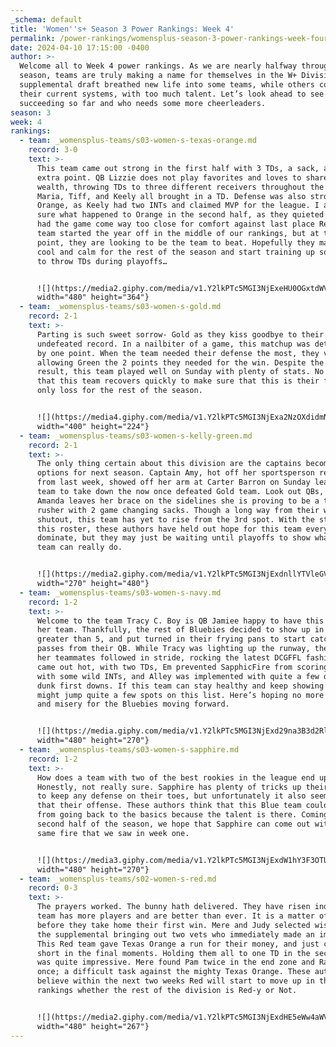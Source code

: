 ```yaml
---
_schema: default
title: 'Women''s+ Season 3 Power Rankings: Week 4'
permalink: /power-rankings/womensplus-season-3-power-rankings-week-four/
date: 2024-04-10 17:15:00 -0400
author: >-
  Welcome all to Week 4 power rankings. As we are nearly halfway through the
  season, teams are truly making a name for themselves in the W+ Division. The
  supplemental draft breathed new life into some teams, while others complicated
  their current systems, with too much talent. Let’s look ahead to see who is
  succeeding so far and who needs some more cheerleaders.
season: 3
week: 4
rankings:
  - team: _womensplus-teams/s03-women-s-texas-orange.md
    record: 3-0
    text: >-
      This team came out strong in the first half with 3 TDs, a sack, and an
      extra point. QB Lizzie does not play favorites and loves to share the
      wealth, throwing TDs to three different receivers throughout the day.
      Maria, Tiff, and Keely all brought in a TD. Defense was also strong for
      Orange, as Keely had two INTs and claimed MVP for the league. I am not
      sure what happened to Orange in the second half, as they quieted down and
      had the game come way too close for comfort against last place Red. This
      team started the year off in the middle of our rankings, but at this
      point, they are looking to be the team to beat. Hopefully they maintain
      cool and calm for the rest of the season and start training up someone new
      to throw TDs during playoffs…


      ![](https://media2.giphy.com/media/v1.Y2lkPTc5MGI3NjExeHU0OGxtdWVoa2h3azNyZTZpOGkzbmpvZWNlang1Zm1tYWVxZmhmcSZlcD12MV9pbnRlcm5hbF9naWZfYnlfaWQmY3Q9Zw/3orifg7xB5FJ5ahRNm/giphy.gif){:
      width="480" height="364"}
  - team: _womensplus-teams/s03-women-s-gold.md
    record: 2-1
    text: >-
      Parting is such sweet sorrow- Gold as they kiss goodbye to their
      undefeated record. In a nailbiter of a game, this matchup was determined
      by one point. When the team needed their defense the most, they vanished
      allowing Green the 2 points they needed for the win. Despite the final
      result, this team played well on Sunday with plenty of stats. No doubt
      that this team recovers quickly to make sure that this is their first and
      only loss for the rest of the season.


      ![](https://media4.giphy.com/media/v1.Y2lkPTc5MGI3NjExa2NzOXdidmN5YTA4cXJxcXZkeHA3aDA4NWVvcHRqOWlxcHpyM3E0cyZlcD12MV9pbnRlcm5hbF9naWZfYnlfaWQmY3Q9Zw/LTFbyWuELIlqlXGLeZ/giphy.gif){:
      width="400" height="224"}
  - team: _womensplus-teams/s03-women-s-kelly-green.md
    record: 2-1
    text: >-
      The only thing certain about this division are the captains becoming QB
      options for next season. Captain Amy, hot off her sportsperson recognition
      from last week, showed off her arm at Carter Barron on Sunday leading her
      team to take down the now once defeated Gold team. Look out QBs, when
      Amanda leaves her brace on the sidelines she is proving to be a tough
      rusher with 2 game changing sacks. Though a long way from their week one
      shutout, this team has yet to rise from the 3rd spot. With the strength on
      this roster, these authors have held out hope for this team every week to
      dominate, but they may just be waiting until playoffs to show what this
      team can really do.


      ![](https://media2.giphy.com/media/v1.Y2lkPTc5MGI3NjExdnllYTVleGVvbHVzcnVvMGVrNmR6bHFrenJkcXh6MHd5djZ1ZmJmNSZlcD12MV9pbnRlcm5hbF9naWZfYnlfaWQmY3Q9Zw/ep7lPvQMedLcwjpdh9/giphy.gif){:
      width="270" height="480"}
  - team: _womensplus-teams/s03-women-s-navy.md
    record: 1-2
    text: >-
      Welcome to the team Tracy C. Boy is QB Jamiee happy to have this talent on
      her team. Thankfully, the rest of Bluebies decided to show up in numbers,
      greater than 5, and put turned in their frying pans to start catching
      passes from their QB. While Tracy was lighting up the runway, the rest of
      her teammates followed in stride, rocking the latest DCGFFL fashion: Court
      came out hot, with two TDs, Em prevented SapphicFire from scoring too much
      with some wild INTs, and Alley was implemented with quite a few dink and
      dunk first downs. If this team can stay healthy and keep showing up, they
      might jump quite a few spots on this list. Here’s hoping no more injury
      and misery for the Bluebies moving forward.


      ![](https://media.giphy.com/media/v1.Y2lkPTc5MGI3NjExd29na3B3d2RlMTJjOG14YnIybmV1bnE1aHB6bDdjeTY3NnpmbjMwOSZlcD12MV9naWZzX3NlYXJjaCZjdD1n/h3u4sCxPq0Hfga9uya/giphy.gif){:
      width="480" height="270"}
  - team: _womensplus-teams/s03-women-s-sapphire.md
    record: 1-2
    text: >-
      How does a team with two of the best rookies in the league end up here?
      Honestly, not really sure. Sapphire has plenty of tricks up their sleeve
      to keep any defense on their toes, but unfortunately it also seems to do
      that their offense. These authors think that this Blue team could benefit
      from going back to the basics because the talent is there. Coming into the
      second half of the season, we hope that Sapphire can come out with that
      same fire that we saw in week one.


      ![](https://media3.giphy.com/media/v1.Y2lkPTc5MGI3NjExdW1hY3F3OTUwZXE1M3BqanF3eDk3cTk1dGtxMjl6aDh0eXFrcjU4MyZlcD12MV9pbnRlcm5hbF9naWZfYnlfaWQmY3Q9Zw/xUOwG5IshvzNMdzR72/giphy.gif){:
      width="480" height="270"}
  - team: _womensplus-teams/s02-women-s-red.md
    record: 0-3
    text: >-
      The prayers worked. The bunny hath delivered. They have risen indeed! This
      team has more players and are better than ever. It is a matter of time
      before they take home their first win. Mere and Judy selected wisely in
      the supplemental bringing out two vets who immediately made an impact.
      This Red team gave Texas Orange a run for their money, and just came up
      short in the final moments. Holding them all to one TD in the second half
      was quite impressive. Mere found Pam twice in the end zone and Rachael
      once; a difficult task against the mighty Texas Orange. These authors
      believe within the next two weeks Red will start to move up in the
      rankings whether the rest of the division is Red-y or Not.


      ![](https://media2.giphy.com/media/v1.Y2lkPTc5MGI3NjExdHE5eWw4aWVuY2EyOXppeXZoeGRsbWNzcDYyd2NvY3AxMWduNmc2cCZlcD12MV9pbnRlcm5hbF9naWZfYnlfaWQmY3Q9Zw/26xBrCXOOp47MBidq/giphy.gif){:
      width="480" height="267"}
---
```

